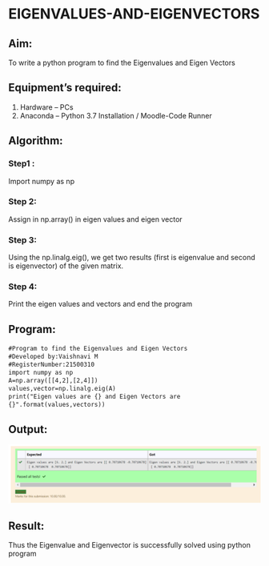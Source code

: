 # EIGENVALUES-AND-EIGENVECTORS
## Aim:
To write a python program to find the Eigenvalues and Eigen Vectors

## Equipment’s required:
1. 	Hardware – PCs
2. 	Anaconda – Python 3.7 Installation / Moodle-Code Runner

## Algorithm:

### Step1 : 
Import numpy as np 

### Step 2: 
Assign in np.array() in eigen values and eigen vector

### Step 3:
 Using the np.linalg.eig(),  we get two results (first is eigenvalue and second is eigenvector) of the given matrix.

### Step 4: 
Print the eigen values and vectors and end the program


## Program:
```
#Program to find the Eigenvalues and Eigen Vectors
#Developed by:Vaishnavi M
#RegisterNumber:21500310
import numpy as np
A=np.array([[4,2],[2,4]])
values,vector=np.linalg.eig(A)
print("Eigen values are {} and Eigen Vectors are {}".format(values,vectors))
```

## Output:
![output](./output.png)

## Result:
Thus the Eigenvalue and Eigenvector is successfully solved using python program
